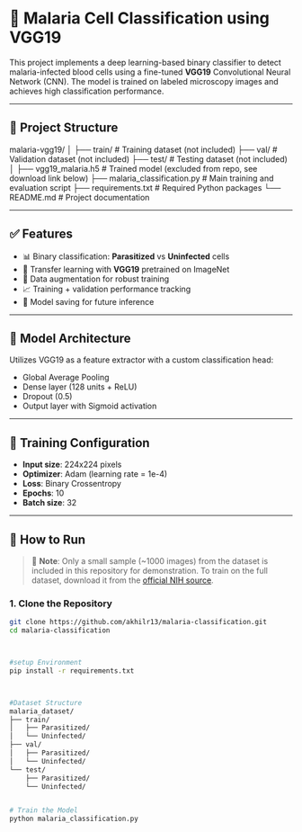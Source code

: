 # 🦠 Malaria Cell Classification using VGG19

This project implements a deep learning-based binary classifier to detect malaria-infected blood cells using a fine-tuned **VGG19** Convolutional Neural Network (CNN). The model is trained on labeled microscopy images and achieves high classification performance.

---

## 📁 Project Structure

malaria-vgg19/
│
├── train/ # Training dataset (not included)
├── val/ # Validation dataset (not included)
├── test/ # Testing dataset (not included)
│
├── vgg19_malaria.h5 # Trained model (excluded from repo, see download link below)
├── malaria_classification.py # Main training and evaluation script
├── requirements.txt # Required Python packages
└── README.md # Project documentation


---

## ✅ Features

- 📊 Binary classification: **Parasitized** vs **Uninfected** cells
- 🧠 Transfer learning with **VGG19** pretrained on ImageNet
- 🔄 Data augmentation for robust training
- 📈 Training + validation performance tracking
- 💾 Model saving for future inference

---

## 🧪 Model Architecture

Utilizes VGG19 as a feature extractor with a custom classification head:
- Global Average Pooling
- Dense layer (128 units + ReLU)
- Dropout (0.5)
- Output layer with Sigmoid activation

---

## 🧠 Training Configuration

- **Input size**: 224x224 pixels
- **Optimizer**: Adam (learning rate = 1e-4)
- **Loss**: Binary Crossentropy
- **Epochs**: 10
- **Batch size**: 32

---

## 🚀 How to Run

> 📝 **Note**: Only a small sample (~1000 images) from the dataset is included in this repository for demonstration. To train on the full dataset, download it from the [official NIH source](https://lhncbc.nlm.nih.gov/publication/pub9932).

### 1. Clone the Repository
```bash
git clone https://github.com/akhilr13/malaria-classification.git
cd malaria-classification



#setup Environment
pip install -r requirements.txt



#Dataset Structure
malaria_dataset/
├── train/
│   ├── Parasitized/
│   └── Uninfected/
├── val/
│   ├── Parasitized/
│   └── Uninfected/
└── test/
    ├── Parasitized/
    └── Uninfected/


# Train the Model
python malaria_classification.py
